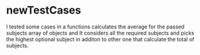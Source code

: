 # newTestCases
I tested some cases in a functions calculates the average for the passed subjects array of objects and It considers all the required subjects and picks the highest optional subject in additon to other one that calculate the total of subjects.
